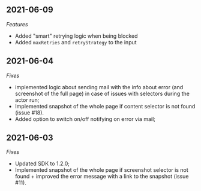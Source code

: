 ## 2021-06-09
*Features*
- Added "smart" retrying logic when being blocked
- Added `maxRetries` and `retryStrategy` to the input

## 2021-06-04
*Fixes*
- implemented logic about sending mail with the info about error (and screenshot of the full page) in case of issues with selectors during the actor run;
- Implemented snapshot of the whole page if content selector is not found (issue #18).
- Added option to switch on/off notifying on error via mail;

## 2021-06-03
*Fixes*
- Updated SDK to 1.2.0;
- Implemented snapshot of the whole page if screenshot selector is not found +  improved the error message with a link to the snapshot (issue #11).
